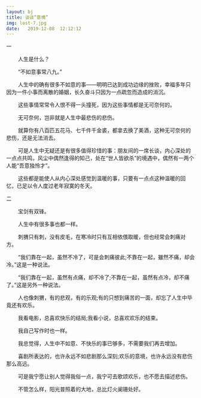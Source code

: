 ```yaml
---
layout: bj
title: 谈谈“意境”
img: lost-7.jpg
date:   2019-12-08  12:12:12
---
```

一
<p>&nbsp;&nbsp;&nbsp;&nbsp;&nbsp;&nbsp;&nbsp;&nbsp;人生是什么？</p>
<p>&nbsp;&nbsp;&nbsp;&nbsp;&nbsp;&nbsp;&nbsp;&nbsp;“不如意事常八九。”</p>
<p>&nbsp;&nbsp;&nbsp;&nbsp;&nbsp;&nbsp;&nbsp;&nbsp;人生中的确有很多不如意的事——明明已达到成功边缘的挫败，幸福多年只因为一件小事而离散的婚姻，长久奋斗只因为一点疏忽而造成的消沉。</p>
<p>&nbsp;&nbsp;&nbsp;&nbsp;&nbsp;&nbsp;&nbsp;&nbsp;这些事情常常令人恨不得一头撞死，因为这些事情都是无可奈何的。</p>
<p>&nbsp;&nbsp;&nbsp;&nbsp;&nbsp;&nbsp;&nbsp;&nbsp;无可奈何，岂非就是人生中最悲伤的悲伤。</p>
<p>&nbsp;&nbsp;&nbsp;&nbsp;&nbsp;&nbsp;&nbsp;&nbsp;就算你有八百匹五花马、七千件千金裘，都拿去换了美酒，这种无可奈何的悲伤，还是无法消去。</p>
<p>&nbsp;&nbsp;&nbsp;&nbsp;&nbsp;&nbsp;&nbsp;&nbsp;可是人生中无疑还是有很多值得珍惜的事：朋友间的一席长谈，内心深处的一点点共鸣，风尘中偶然逢得的知己，处在“世人皆欲杀”的境遇中，偶然有一两个人能“吾意独怜才”。</p>
<p>&nbsp;&nbsp;&nbsp;&nbsp;&nbsp;&nbsp;&nbsp;&nbsp;这些都是能使人从内心深处感觉到温暖的事，只要有一点点这种温暖的回忆，已足以令人度过老年寂寞的冬天。</p>

二
<p>&nbsp;&nbsp;&nbsp;&nbsp;&nbsp;&nbsp;&nbsp;&nbsp;宝剑有双锋。</p>
<p>&nbsp;&nbsp;&nbsp;&nbsp;&nbsp;&nbsp;&nbsp;&nbsp;人生中有很多事也都一样。</p>
<p>&nbsp;&nbsp;&nbsp;&nbsp;&nbsp;&nbsp;&nbsp;&nbsp;刺猬只有刺，没有皮毛，在寒冷时只有互相依偎取暖，但也经常会刺痛对方。</p>
<p>&nbsp;&nbsp;&nbsp;&nbsp;&nbsp;&nbsp;&nbsp;&nbsp;“我们靠在一起，虽然不冷了，可是会刺痛彼此;不靠在一起，雖然不痛，却会冷。”这是一种说法。</p>
<p>&nbsp;&nbsp;&nbsp;&nbsp;&nbsp;&nbsp;&nbsp;&nbsp;“我们靠在一起，虽然有点痛，却不冷了;不靠在一起，虽然有点冷，却不痛了。”这是另外一种说法。</p>
<p>&nbsp;&nbsp;&nbsp;&nbsp;&nbsp;&nbsp;&nbsp;&nbsp;人也像刺猬，有的悲观，有的乐观;有的只想到痛苦的一面，却忘了人生中毕竟还有欢乐。</p>
<p>&nbsp;&nbsp;&nbsp;&nbsp;&nbsp;&nbsp;&nbsp;&nbsp;我看电影，总喜欢快乐的结局;我看小说，总喜欢欢乐的结束。</p>
<p>&nbsp;&nbsp;&nbsp;&nbsp;&nbsp;&nbsp;&nbsp;&nbsp;我自己写作时也一样。</p>
<p>&nbsp;&nbsp;&nbsp;&nbsp;&nbsp;&nbsp;&nbsp;&nbsp;我总觉得，人生中不如意、不快乐的事已够多，不需要我们再去增加。</p>
<p>&nbsp;&nbsp;&nbsp;&nbsp;&nbsp;&nbsp;&nbsp;&nbsp;喜剧所表达的，也许永远不如悲剧那么深刻;欢乐的意境，也许永远没有悲伤那么高远。</p>
<p>&nbsp;&nbsp;&nbsp;&nbsp;&nbsp;&nbsp;&nbsp;&nbsp;可是我宁愿让别人觉得我俗一点，我宁可去歌颂欢乐，也不愿去描述悲伤。</p>
<p>&nbsp;&nbsp;&nbsp;&nbsp;&nbsp;&nbsp;&nbsp;&nbsp;不管怎么样，阳光普照着的大地，总比灯火阑珊处好。</p>